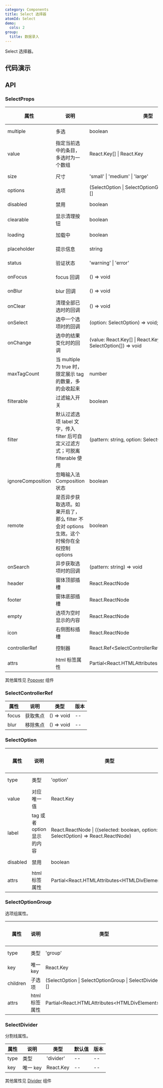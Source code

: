 ```yaml
---
category: Components
title: Select 选择器
atomId: Select
demo:
  cols: 2
group:
  title: 数据录入
---
```


Select 选择器。

## 代码演示

<!-- prettier-ignore -->
<code src="./demo/basic.tsx"></code>
<code src="./demo/multiple.tsx"></code>
<code src="./demo/size.tsx"></code>
<code src="./demo/clear.tsx"></code>
<code src="./demo/icon.tsx"></code>
<code src="./demo/filter.tsx"></code>
<code src="./demo/group.tsx"></code>
<code src="./demo/max-tag-count.tsx"></code>
<code src="./demo/custom-render.tsx"></code>
<code src="./demo/remote.tsx"></code>
<code src="./demo/status.tsx"></code>
<code src="./demo/slots.tsx"></code>
<code src="./demo/controller.tsx"></code>

## API

### SelectProps

| 属性              | 说明                                                                                        | 类型                                                               | 默认值    | 版本 |
| ----------------- | ------------------------------------------------------------------------------------------- | ------------------------------------------------------------------ | --------- | ---- |
| multiple          | 多选                                                                                        | boolean                                                            | --        | --   |
| value             | 指定当前选中的条目，多选时为一个数组                                                        | React.Key[] \| React.Key                                           | --        | --   |
| size              | 尺寸                                                                                        | 'small' \| 'medium' \| 'large'                                     | 'medium'  | --   |
| options           | 选项                                                                                        | (SelectOption \| SelectOptionGroup \| SelectDivider)[]             | --        | --   |
| disabled          | 禁用                                                                                        | boolean                                                            | --        | --   |
| clearable         | 显示清理按钮                                                                                | boolean                                                            | --        | --   |
| loading           | 加载中                                                                                      | boolean                                                            | --        | --   |
| placeholder       | 提示信息                                                                                    | string                                                             | 'select'  | --   |
| status            | 验证状态                                                                                    | 'warning' \| 'error'                                               | --        | --   |
| onFocus           | focus 回调                                                                                  | () => void                                                         | --        | --   |
| onBlur            | blur 回调                                                                                   | () => void                                                         | --        | --   |
| onClear           | 清理全部已选时的回调                                                                        | () => void                                                         | --        | --   |
| onSelect          | 选中一个选项时的回调                                                                        | (option: SelectOption) => void;                                    | --        | --   |
| onChange          | 选中的结果变化时的回调                                                                      | (value: React.Key[] \| React.Key, options: SelectOption[]) => void | --        | --   |
| maxTagCount       | 当 multiple 为 true 时，限定展示 tag 的数量，多的会收起来                                   | number                                                             | --        | --   |
| filterable        | 过滤输入开关                                                                                | boolean                                                            | --        | --   |
| filter            | 默认过滤选项 label 文字，传入 filter 后可自定义过滤方式；可脱离 filterable 使用             | (pattern: string, option: SelectOption) => boolean;                | --        | --   |
| ignoreComposition | 忽略输入法 Composition 状态                                                                 | boolean                                                            | true      | --   |
| remote            | 是否异步获取选项。如果开启了，那么 filter 不会对 options 生效。这个时候你在全权控制 options | boolean                                                            | --        | --   |
| onSearch          | 异步获取选项时的回调                                                                        | (pattern: string) => void                                          | --        | --   |
| header            | 窗体顶部插槽                                                                                | React.ReactNode                                                    | --        | --   |
| footer            | 窗体底部插槽                                                                                | React.ReactNode                                                    | --        | --   |
| empty             | 选项为空时显示的内容                                                                        | React.ReactNode                                                    | 'No Data' | --   |
| icon              | 右侧图标插槽                                                                                | React.ReactNode                                                    | --        | --   |
| controllerRef     | 控制器                                                                                      | React.Ref\<SelectControllerRef\>                                   | --        | --   |
| attrs             | html 标签属性                                                                               | Partial\<React.HTMLAttributes\<HTMLDivElement>>                    | --        | --   |

其他属性见 [Popover](./popover#api) 组件

### SelectControllerRef

| 属性  | 说明     | 类型       | 版本 |
| ----- | -------- | ---------- | ---- |
| focus | 获取焦点 | () => void | --   |
| blur  | 移除焦点 | () => void | --   |

### SelectOption

| 属性     | 说明                       | 类型                                                                               | 默认值 | 版本 |
| -------- | -------------------------- | ---------------------------------------------------------------------------------- | ------ | ---- |
| type     | 类型                       | 'option'                                                                           | --     | --   |
| value    | 对应唯一值                 | React.Key                                                                          | --     | --   |
| label    | tag 或者 option 显示的内容 | React.ReactNode \| ((selected: boolean, option: SelectOption) =\> React.ReactNode) | --     | --   |
| disabled | 禁用                       | boolean                                                                            | --     | --   |
| attrs    | html 标签属性              | Partial\<React.HTMLAttributes\<HTMLDivElement>>                                    | --     | --   |

### SelectOptionGroup

选项组属性。

| 属性     | 说明          | 类型                                                   | 默认值 | 版本 |
| -------- | ------------- | ------------------------------------------------------ | ------ | ---- |
| type     | 类型          | 'group'                                                | --     | --   |
| key      | 唯一 key      | React.Key                                              | --     | --   |
| children | 子选项        | (SelectOption \| SelectOptionGroup \| SelectDivider)[] | --     | --   |
| attrs    | html 标签属性 | Partial\<React.HTMLAttributes\<HTMLDivElement>>        | --     | --   |

### SelectDivider

分割线属性。

| 属性 | 说明     | 类型      | 默认值 | 版本 |
| ---- | -------- | --------- | ------ | ---- |
| type | 类型     | 'divider' | --     | --   |
| key  | 唯一 key | React.Key | --     | --   |

其他属性见 [Divider](./divider#api) 组件
